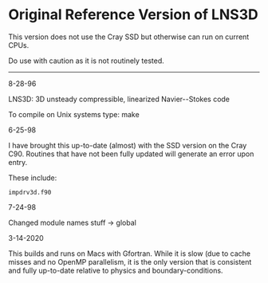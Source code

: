 # Original Reference Version of LNS3D

This version does not use the Cray SSD but otherwise can run on 
current CPUs.

Do use with caution as it is not routinely tested.

---
8-28-96

LNS3D: 3D unsteady compressible, linearized Navier--Stokes code 

To compile on Unix systems type:  make

6-25-98

I have brought this up-to-date (almost) with the SSD version on the Cray C90.
Routines that have not been fully updated will generate an error upon entry.

These include:

    impdrv3d.f90

7-24-98  

Changed module names stuff -> global

3-14-2020

This builds and runs on Macs with Gfortran.  While it is slow (due to 
cache misses and no OpenMP parallelism, it is the only version that
is consistent and fully up-to-date relative to physics and 
boundary-conditions.
